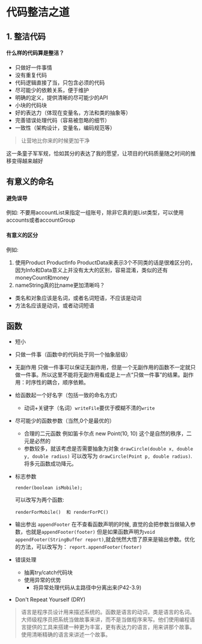 代码整洁之道
=====================

## 1. 整洁代码

#### 什么样的代码算是整洁？
- 只做好一件事情
- 没有重复代码
- 代码逻辑直接了当，只包含必须的代码
- 尽可能少的依赖关系，便于维护
- 明确的定义，提供清晰的尽可能少的API
- 小块的代码块
- 好的表达力（体现在变量名，方法和类的抽象等）
- 完善错误处理代码（容易被忽略的细节）
- 一致性（架构设计，变量名，编码规范等）


> 让营地比你来的时候更加干净

这一条童子军军规，恰如其分的表达了我的愿望，让项目的代码质量随之时间的推移变得越来越好

## 有意义的命名

#### 避免误导

例如: 不要用accountList来指定一组账号，除非它真的是List类型，可以使用accounts或者accountGroup

#### 有意义的区分

例如: 

1. 使用Product ProductInfo ProductData来表示3个不同类的话是很难区分的，因为Info和Data意义上并没有太大的区别，容易混淆，类似的还有moneyCount和money
2. nameString真的比name更加清晰吗？

- 类名和对象应该是名词，或者名词短语，不应该是动词
- 方法名应该是动词，或者动词短语


## 函数

- 短小
- 只做一件事（函数中的代码处于同一个抽象层级）
- 无副作用 只做一件事可以保证无副作用，但是一个无副作用的函数不一定就只做一件事。所以这里不能将无副作用看成是上一点“只做一件事”的结果。副作用：时序性的耦合，顺序依赖。
- 给函数起一个好名字（包括一致的命名方式）
	* 动词+关键字（名词）`writeFile`要优于模糊不清的`write`
- 尽可能少的函数参数（当然,0个是最优的）
	* 合理的二元函数 例如笛卡尔点 new Point(10, 10) 这个是自然的秩序，二元是必然的
	* 参数较多，就该考虑是否需要抽象为对象 ```drawCircle(double x, double y, double radius)``` 可以改写为 ```drawCircle(Point p, double radius)```.将多元函数成功降元。
- 标志参数

	```
	render(boolean isMobile);
	```
	可以改写为两个函数:

	```
	renderForMobile()  和 renderForPC()
	``` 
- 输出参出  `appendFooter` 在不查看函数声明的时候, 直觉的会把参数当做输入参数，也就是`appendFooter(footer)` 但是如果函数声明为`void appendFooter(StringBuffer report)`,就会恍然大悟了原来是输出参数。优化的方法，可以改写为： `report.appendFooter(footer)` 
- 错误处理
	- 抽离try/catch代码块
	- 使用异常的优势
		+ 将异常处理代码从主路径中分离出来(P42-3.9)
- Don't Repeat Yourself (DRY)

> 语言是程序员设计用来描述系统的。函数是语言的动词，类是语言的名词。大师级程序员把系统当做故事来讲，而不是当做程序来写。他们使用编程语言提供的工具来搭建一种更为丰富，更有表达力的语言，用来讲那个故事。
使用清晰精确的语言来讲述一个故事。